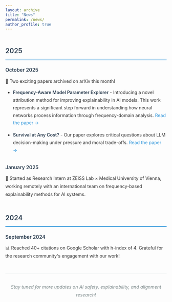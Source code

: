```yaml
---
layout: archive
title: "News"
permalink: /news/
author_profile: true
---
```


<style>
.news-section {
  line-height: 1.8;
  color: #333;
}

.news-section h2 {
  font-weight: 600;
  color: #2c3e50;
  border-bottom: 2px solid #3498db;
  padding-bottom: 8px;
  margin-top: 2em;
}

.news-item {
  margin-bottom: 2em;
}

.news-date {
  font-weight: 600;
  font-size: 1.1em;
  color: #2c3e50;
  margin-bottom: 0.5em;
}

.news-item ul {
  margin-top: 0.8em;
  margin-bottom: 1.5em;
}

.news-item li {
  margin-bottom: 1em;
  line-height: 1.7;
}

.news-item strong {
  color: #2c3e50;
  font-weight: 600;
}

.news-item a {
  color: #3498db;
  text-decoration: none;
  border-bottom: 1px solid transparent;
  transition: border-bottom 0.2s ease;
}

.news-item a:hover {
  border-bottom: 1px solid #3498db;
}

.news-footer {
  font-style: italic;
  color: #7f8c8d;
  text-align: center;
  margin-top: 3em;
  padding-top: 2em;
  border-top: 1px solid #ecf0f1;
}
</style>

<div class="news-section">

<h2>2025</h2>

<div class="news-item">
<p class="news-date">October 2025</p>
🎉 Two exciting papers archived on arXiv this month!

<ul>
<li><strong>Frequency-Aware Model Parameter Explorer</strong> - Introducing a novel attribution method for improving explainability in AI models. This work represents a significant step forward in understanding how neural networks process information through frequency-domain analysis. <a href="https://arxiv.org/abs/2510.03245v1">Read the paper →</a></li>

<li><strong>Survival at Any Cost?</strong> - Our paper explores critical questions about LLM decision-making under pressure and moral trade-offs. <a href="https://arxiv.org/abs/2509.12190">Read the paper →</a></li>
</ul>
</div>

<div class="news-item">
<p class="news-date">January 2025</p>
🚀 Started as Research Intern at ZEISS Lab × Medical University of Vienna, working remotely with an international team on frequency-based explainability methods for AI systems.
</div>

<h2>2024</h2>

<div class="news-item">
<p class="news-date">September 2024</p>
📊 Reached 40+ citations on Google Scholar with h-index of 4. Grateful for the research community's engagement with our work!
</div>

<p class="news-footer">Stay tuned for more updates on AI safety, explainability, and alignment research!</p>

</div>

